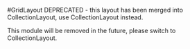 <a name="module_GridLayout"></a>
#GridLayout
DEPRECATED - this layout has been merged into CollectionLayout, use CollectionLayout instead.

This module will be removed in the future, please switch to CollectionLayout.

